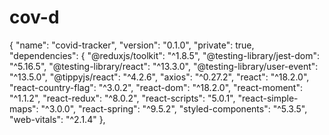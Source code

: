 # cov-d
{
  "name": "covid-tracker",
  "version": "0.1.0",
  "private": true,
  "dependencies": {
    "@reduxjs/toolkit": "^1.8.5",
    "@testing-library/jest-dom": "^5.16.5",
    "@testing-library/react": "^13.3.0",
    "@testing-library/user-event": "^13.5.0",
    "@tippyjs/react": "^4.2.6",
    "axios": "^0.27.2",
    "react": "^18.2.0",
    "react-country-flag": "^3.0.2",
    "react-dom": "^18.2.0",
    "react-moment": "^1.1.2",
    "react-redux": "^8.0.2",
    "react-scripts": "5.0.1",
    "react-simple-maps": "^3.0.0",
    "react-spring": "^9.5.2",
    "styled-components": "^5.3.5",
    "web-vitals": "^2.1.4"
  },
